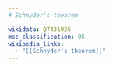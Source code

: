 ```yaml
---
# Schnyder's theorem

wikidata: Q7431925
msc_classification: 05
wikipedia_links:
  - "[[Schnyder's theorem]]"
---
```

